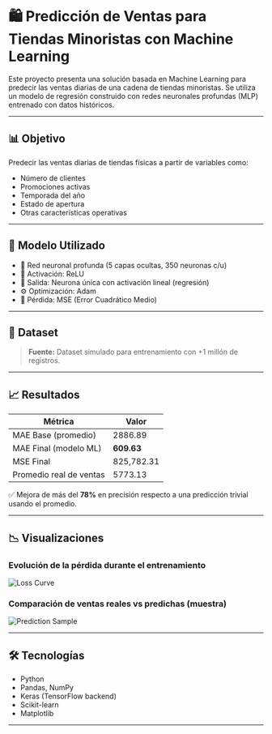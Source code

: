 # 🛍️ Predicción de Ventas para Tiendas Minoristas con Machine Learning

Este proyecto presenta una solución basada en Machine Learning para predecir las ventas diarias de una cadena de tiendas minoristas. Se utiliza un modelo de regresión construido con redes neuronales profundas (MLP) entrenado con datos históricos.

---

## 📊 Objetivo

Predecir las ventas diarias de tiendas físicas a partir de variables como:
- Número de clientes
- Promociones activas
- Temporada del año
- Estado de apertura
- Otras características operativas

---

## 🧠 Modelo Utilizado

- 📌 Red neuronal profunda (5 capas ocultas, 350 neuronas c/u)
- 🔧 Activación: ReLU
- 🧪 Salida: Neurona única con activación lineal (regresión)
- ⚙️ Optimización: Adam
- 🎯 Pérdida: MSE (Error Cuadrático Medio)

---

## 📁 Dataset

> **Fuente:** Dataset simulado para entrenamiento con +1 millón de registros.  

---

## 📈 Resultados

| Métrica                 | Valor     |
|------------------------|-----------|
| MAE Base (promedio)    | 2886.89   |
| MAE Final (modelo ML)  | **609.63** |
| MSE Final              | 825,782.31 |
| Promedio real de ventas| 5773.13   |

✅ Mejora de más del **78%** en precisión respecto a una predicción trivial usando el promedio.

---

## 📉 Visualizaciones

### Evolución de la pérdida durante el entrenamiento
![Loss Curve](images/loss_curve.png)

### Comparación de ventas reales vs predichas (muestra)
![Prediction Sample](images/prediction_sample.png)

---

## 🛠️ Tecnologías

- Python
- Pandas, NumPy
- Keras (TensorFlow backend)
- Scikit-learn
- Matplotlib

---
